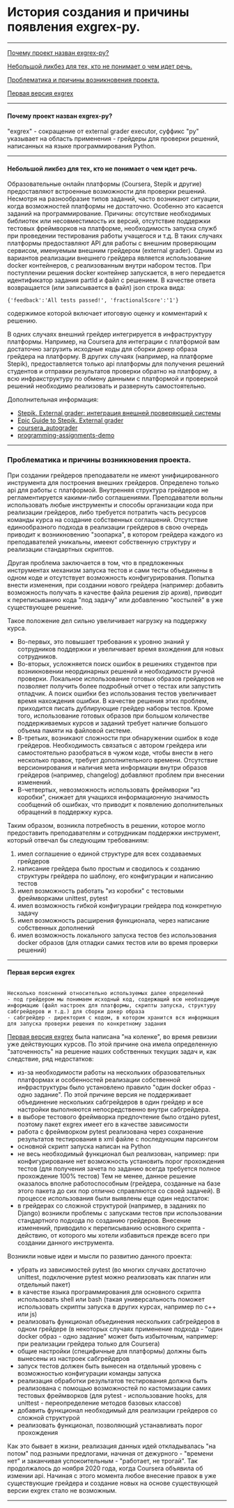 # История создания и причины появления exgrex-py.
---
[Почему проект назван exgrex-py?](https://github.com/vshagur/exgrex-py/blob/docs/docs/history.md#%D0%BF%D0%BE%D1%87%D0%B5%D0%BC%D1%83-%D0%BF%D1%80%D0%BE%D0%B5%D0%BA%D1%82-%D0%BD%D0%B0%D0%B7%D0%B2%D0%B0%D0%BD-exgrex-py)

[Небольшой ликбез для тех, кто не понимает о чем идет речь.](https://github.com/vshagur/exgrex-py/blob/docs/docs/history.md#%D0%B4%D0%BB%D1%8F-%D1%82%D0%B5%D1%85-%D0%BA%D1%82%D0%BE-%D0%BD%D0%B5-%D0%BF%D0%BE%D0%BD%D0%B8%D0%BC%D0%B0%D0%B5%D1%82-%D0%BE-%D1%87%D0%B5%D0%BC-%D0%B8%D0%B4%D0%B5%D1%82-%D1%80%D0%B5%D1%87%D1%8C)

[Проблематика и причины возникновения проекта.](https://github.com/vshagur/exgrex-py/blob/docs/docs/history.md#%D0%BF%D1%80%D0%BE%D0%B1%D0%BB%D0%B5%D0%BC%D0%B0%D1%82%D0%B8%D0%BA%D0%B0-%D0%B8-%D0%BF%D1%80%D0%B8%D1%87%D0%B8%D0%BD%D1%8B-%D0%B2%D0%BE%D0%B7%D0%BD%D0%B8%D0%BA%D0%BD%D0%BE%D0%B2%D0%B5%D0%BD%D0%B8%D1%8F-%D0%BF%D1%80%D0%BE%D0%B5%D0%BA%D1%82%D0%B0)

[Первая версия exgrex](https://github.com/vshagur/exgrex-py/blob/docs/docs/history.md#%D0%BF%D0%B5%D1%80%D0%B2%D0%B0%D1%8F-%D0%B2%D0%B5%D1%80%D1%81%D0%B8%D1%8F-exgrex)

---
#### Почему проект назван exgrex-py?
"exgrex" - сокращение от external grader executor, суффикс "py" указывает на область применения - грейдеры для проверки решений, написанных на языке программирования Python.  

---
#### Небольшой ликбез для тех, кто не понимает о чем идет речь.
Образовательные онлайн платформы (Coursera, Stepik и другие) предоставляют встроенные возможности для проверки решений. Несмотря на разнообразие типов заданий, часто возникают ситуации, когда возможностей платформы не достаточно. Особенно это касается заданий на программирование. Причины: отсутствие необходимых библиотек или несовместимость их версий, отсутствие поддержки тестовых фреймворков на платформе, необходимость запуска служб при проведении тестирования работы учащегося и т.д. В таких случаях платформы предоставляют API для работы с внешним проверяющим сервисом, именуемым внешним грейдером (external grader). Одним из вариантов реализации внешнего грейдера является использование docker контейнеров, с реализованным внутри набором тестов. При поступлении решения docker контейнер запускается, в него передается идентификатор задания partId и файл с решением. В качестве ответа возвращается (или записывается в файл) json строка вида: 

    {'feedback':'All tests passed!', 'fractionalScore':'1'} 

содержимое которой включает итоговую оценку и комментарий к решению.

В одних случаях внешний грейдер интегрируется в инфраструктуру платформы. Например, на Coursera для интеграции с платформой вам достаточно загрузить исходные коды для сборки докер образа грейдера на платформу. В других случаях (например, на платформе Stepik), предоставляется только api платформы для получения решений студентов и отправки результатов проверки обратно на платформу, а всю инфракструктуру по обмену данными с платформой и проверкой решений необходимо реализовать и развернуть самостоятельно. 

Дополнительная информация:
- [Stepik. External grader: интеграция внешней проверяющей системы](https://stepik.org/lesson/58101/step/2?unit=35801)
- [Epic Guide to Stepik. External grader](https://stepik.org/lesson/50675/step/1)
- [coursera_autograder](https://github.com/coursera/coursera_autograder)
- [programming-assignments-demo](https://github.com/coursera/programming-assignments-demo)

---
### Проблематика и причины возникновения проекта.

При создании грейдеров преподаватели не имеют унифицированного инструмента для построения внешних грейдеров. Определено только api для работы с платформой. Внутренняя структура грейдеров не регламентируется какими-либо соглашениями. Преподаватели вольны использовать любые инструменты и способы организации кода при реализации грейдеров, либо требуется потратить часть ресурсов команды курса на создание собственных соглашений. Отсутствие единообразного подхода в реализации грейдеров в свою очередь приводит к возникновению "зоопарка", в котором грейдера каждого из преподавателей уникальны, имееют собственную структуру и реализации стандартных скриптов.

Другая проблема заключается в том, что в предложенных инструментах механизм запуска тестов и сами тесты объединены в одном коде и отсутствует возможность конфигурирования. Попытка внести изменения, при создании нового грейдера (например: добавить возможность получать в качестве файла решения zip архив), приводит к переписыванию кода "под задачу" или добавлению "костылей" в уже существующее решение.

Такое положение дел сильно увеличивает нагрузку на поддержку курса. 
- Во-первых, это повышает требования к уровню знаний у сотрудников поддержки и увеличивает время вхождения для новых сотрудников.
- Во-вторых, усложняется поиск ошибок в решениях студентов при возникновении неординарных решений и необходимости ручной проверки. Локальное использование готовых образов грейдеров не позволяет получить более подробный отчет о тестах или запустить отладчик. А поиск ошибки без использования тестов увеличивает время нахождения ошибки. В качестве решения этих проблем, приходится писать дублирующие грейдер наборы тестов. Кроме того, использование готовых образов при большом количестве поддерживаемых курсов и заданий требует наличие большого объема памяти на файловой системе. 
- В-третьих, возникают сложности при обнаружении ошибок в коде грейдеров. Необходимость связаться с автором грейдера или самостоятельно разобраться в чужом коде, чтобы внести в него несколько правок, требует дополнительного времени. Отсутствие версионирования и наличия мета информации внутри образов грейдеров (например, changelog) добавляют проблем при внесении изменений. 
- В-четвертых, невозможность использовать фреймворки "из коробки", снижает для учащихся информационную значимость сообщений об ошибках, что приводит к появлению дополнительных обращений в поддержку курса. 


Таким образом, возникла потребность в решении, которое могло предоставить преподавателям и сотрудникам поддержки инструмент, который отвечал бы следующим требованиям:
1. имел соглашение о единой структуре для всех создаваемых грейдеров
2. написание грейдера было простым и сводилось к созданию структуры грейдера по шаблону, его конфигурации и написанию тестов
3. имел возможность работать "из коробки" с тестовыми фреймворками unittest, pytest
4. имел возможность гибкой конфигурации грейдера под конкретную задачу
5. имел возможность расширения функционала, через написание собственных дополнений 
6. имел возможность локального запуска тестов без использования docker образов (для отладки самих тестов или во время проверки решений)

---
#### Первая версия exgrex

```

Несколько пояснений относительно используемых далее определений
- под грейдером мы понимаем исходный код, содержащий всю необходимую информацию (файл настроек для платформы, скрипты запуска, структуру сабгрейдеров и т.д.) для сборки докер образа 
- сабгрейдер - директория с кодом, в котором хранится вся информация для запуска проверки решения по конкретному задания

```

[Первая версия exgrex](https://github.com/vshagur/exgrex) была написана "на коленке", во время ревизии уже действующих курсов. 
По этой причине она имела определенную "заточенность" на решение наших собственных текущих задач и, как следствие, ряд недостатков:
- из-за необходимости работы на нескольких образовательных платформах и особенностей реализации собственной инфраструктуры было установлено правило "один docker образ - одно задание". По этой причине версия не поддерживает объединение нескольких сабгрейдеров в один грейдер и все настройки выполняются непосредственно внутри сабгрейдера. 
- в выборе тестового фреймворка предпочтение было отдано pytest, поэтому пакет exgrex имеет его в качестве зависимости
- работа с фреймворком pytest реализована через сохранение результатов тестирования в xml файле с последующим парсингом
- основной скрипт запуска написан на Python
- не весь необходимый функционал был реализован, например: при конфигурирование нет возможность установить порог прохождения тестов (для получения зачета по заданию всегда требуется полное прохождение 100% тестов)
Тем не менее, данное решение оказалось вполне работоспособным (грейдера, созданные на базе этого пакета до сих пор отлично справляются со своей задачей).
В процессе использования были выявлены еще один недостаток:
- в грейдерах со сложной структурой (например, в заданиях по Django) возникли проблемы с запусками тестов при использовании стандартного подхода по созданию грейдеров. Внесение изменений, приводило к переписыванию основного скрипта - действию, от которого мы хотели избавиться прежде всего при создании данного инструмента.

Возникли новые идеи и мысли по развитию данного проекта:
- убрать из зависимостей pytest (во многих случаях достаточно unittest, подключение pytest можно реализовать как плагин или отдельный пакет)
- в качестве языка программирования для основного скрипта использовать shell или bash (такая универсальность поможет использовать скрипты запуска в других курсах, например по с++ или js)
- реализовать функционал объединения нескольких сабгрейдеров в одном грейдере (в некоторых случаях применение подхода - "один docker образ - одно задание" может быть избыточным, например: при реализации грейдера только для Coursera)
- общие настройки (специфичные для платформы) должны быть вынесены из настроек сабгрейдеров
- запуск тестов должен быть вынесен на отдельный уровень с возможностью конфигурации команды запуска
- реализация обработки результатов тестирования должна быть реализована с помощью возможностей по кастомизации самих тестовых фреймворков (для pytest - использование hooks, для unittest - переопределение методов базовых классов)
- добавить функционал необходимый для реализации грейдеров со сложной структурой
- реализовать функционал, позволяющий устанавливать порог прохождения 

Как это бывает в жизни, реализация данных идей откладывалась "на потом" под разными предлогами, начиная от дежурного - "времени нет" и заканчивая успокоительным - "работает, не трогай". Так продолжалось до ноября 2020 года, когда Coursera объявила об измении api. Начиная с этого момента любое внесение правок в уже существующие грейдера и создание новых на основе существующей версии exgrex стало не возможным. 

---


